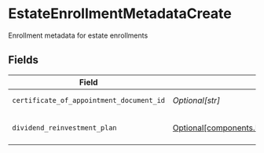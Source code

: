 # EstateEnrollmentMetadataCreate

Enrollment metadata for estate enrollments


## Fields

| Field                                                                                                                                                            | Type                                                                                                                                                             | Required                                                                                                                                                         | Description                                                                                                                                                      | Example                                                                                                                                                          |
| ---------------------------------------------------------------------------------------------------------------------------------------------------------------- | ---------------------------------------------------------------------------------------------------------------------------------------------------------------- | ---------------------------------------------------------------------------------------------------------------------------------------------------------------- | ---------------------------------------------------------------------------------------------------------------------------------------------------------------- | ---------------------------------------------------------------------------------------------------------------------------------------------------------------- |
| `certificate_of_appointment_document_id`                                                                                                                         | *Optional[str]*                                                                                                                                                  | :heavy_minus_sign:                                                                                                                                               | The document id for the certificate of appointment                                                                                                               | c401f3b2-cdb5-4a6c-9f5f-aa393cf12583                                                                                                                             |
| `dividend_reinvestment_plan`                                                                                                                                     | [Optional[components.EstateEnrollmentMetadataCreateDividendReinvestmentPlan]](../../models/components/estateenrollmentmetadatacreatedividendreinvestmentplan.md) | :heavy_minus_sign:                                                                                                                                               | Option to auto-enroll in Dividend Reinvestment; defaults to DIVIDEND_REINVESTMENT_ENROLL                                                                         | DIVIDEND_REINVESTMENT_ENROLL                                                                                                                                     |